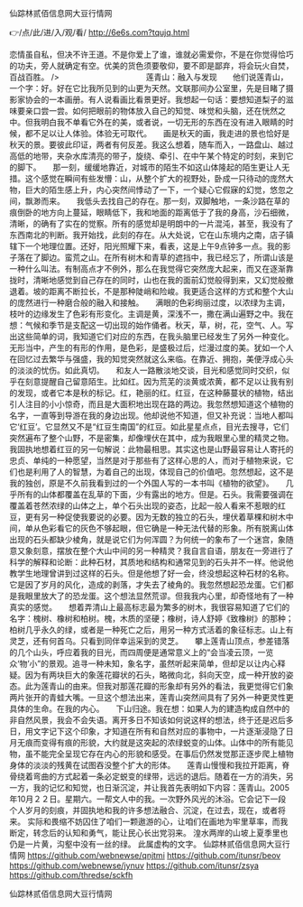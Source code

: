
仙踪林贰佰信息网大豆行情网




👉/点/此/进/入/观/看/ http://6e6s.com?tqujq.html




恋情虽自私，但决不许王道。不是你爱上了谁，谁就必需爱你，不是在你觉得恰巧的功夫，旁人就确定有空。优美的货色须要敬仰，要不即是鄙弃，将会玩火自焚，百战百胜。
/>　　　　　　　　　　　莲青山：融入与发现　　他们说莲青山，一个字：好。好在它比我所见到的山更为天然。文联那间办公室里，先是目睹了摄影家协会的一本画册。有人说看画比看景更好。我想起一句话：要想知道梨子的滋味要亲口尝一尝。如何把眼前的物体放入自己的知觉、味觉和头脑，还在恍然之中。但我明白我不单看它外在的美，或者说，一切无形的东西在没有进入眼睛的时候，都不足以让人体验。体验无可取代。　　画是秋天的画，我走进的景也恰好是秋天的景。要彼此印证，两者有何反差。我这么想着，随车而入，一路盘山、越过高低的地带，夹杂水库清亮的带子，旋绕、牵引、在中午某个特定的时刻，来到它的脚下。　　那一刻，缓缓地靠近，对城市的陌生不如这山体隆起的陌生更让人无措。这个感觉在瞬间有些发懵：山，从整个扩大的视野处，卧成一只待动的庞然大物，巨大的陌生感上升，内心突然间悸动了一下，一个疑心它假寐的幻觉，悠忽之间，飘渺而来。　　我低头去找自己的存在。那一刻，双脚触地，一条沙路在草的痕倒卧的地方向上蔓延，眼睛低下，我和地面的距离低于了我的身高，沙石细微，清晰，的确有了实在的觉察。所有的感觉却是明朗中的一片混沌，甚至，我没有了东西南北的判断。我开始找，此刻的存在。从大处说，它在山东境内之南，店子镇辖下一个地理位置。还好，阳光照耀下来，看表，这是上午9点钟多一点。我的影子落在了脚边。蛮荒之山。在所有树木和青草的遮挡中，我已经忘了，所谓山该是一种什么叫法。有制高点才不例外，那么在我觉得它突然庞大起来，而又在逐渐靠拢时，清晰地感觉到自己存在的同时，山也在我的面前幻觉般得到来，又幻觉般撤退着。坡的距离不断拉长，不是那种陡峭和险峻。我更适合这样的方式和整个大山的庞然进行一种磨合般的融入和接触。　　满眼的色彩绚丽过度，以浓绿为主调，枝叶的边缘发生了色彩有形变化。主调是黄，深浅不一，撒在满山遍野之中。我在想：气候和季节是支配这一切出现的始作俑者。秋天，草，树，花，空气、人。写出这些简单的词，我知道它们对应的东西，在我头脑里已经发生了另外一种变化。无形当中，产生的有形的作用，是色彩，是盛极过后，烂漫过度的美。犹如一个人在回忆过去繁华与强盛，我的知觉突然就这么来临。在靠近、拥抱，美便浮成心头的淡淡的忧伤。如此真切。　　和友人一路散淡地交谈，目光和感觉同时交织，似乎在刻意提醒自己留意陌生。比如红。因为荒芜的淡黄或浓黄，都不足以让我有别的发现，或者它本是秋的标记。红，艳丽的红。红豆，在这种藤蔓状的植物，结出引人注目的小小惊奇，而且是大面积地出现在路的两边。我忽然想知道这个植物的名字，一直等到导游在我的身边出现。他却说他不知道，但又补充说：当地人都叫它‘红豆’。它显然又不是“红豆生南国”的红豆。如此星星点点，目光去搜寻，它们突然遍布了整个山野，不是密集，却像埋伏在其中，成为我眼里心里的精灵之物。我固执地想着红豆的另一句解说：此物最相思。其实这也是山野最容易让人寄托的忠贞、单纯的一种愿望，当然是对于那些有了这样心思的人，而对于植物来说，它们也是利用了人的智慧，为着自己的出现，体现自己的价值吧。忽然想起，这不是我的独创，原是不久前我看到过的一个外国人写的一本书叫《植物的欲望》。　　几乎所有的山体都覆盖在乱草的下面，少有露出的地方。但是。石头。我需要强调在覆盖着苍然浓绿的山体之上，单个石头出现的姿态，比起一般人看来不惹眼的红豆，更有另一种促使我要说的必要。因为无数的独立的石头，埋伏着草棵和树木中间，单从色彩看它的灰色不够起眼，但它确是一种无法代替的形象。所有脱离山体出现的石头都缺少棱角，就是说它们为何浑圆？为何统一的象布了一个迷宫，象随意又象刻意，摆放在整个大山中间的另一种精灵？我自言自语，朋友在一旁进行了科学的解释和论断：此种石材，其质地和结构和通常见到的石头并不一样。他说他教学生地理曾讲到过这样的石头。但是他想了好一会，终没想起这种石材的名称。它是因了岁月的风化，造成的剥落，才失去了棱角的。我忽然想起恐龙蛋。它们都是我眼里放大了的恐龙蛋。这个想法显然荒谬。但我我内心里，却奇怪地有了一种真实的感觉。　　想着弄清山上最高标志最为繁多的树木，我很容易知道了它们的名字：槐树、橡树和柏树。槐，木质的坚硬；橡树，诗人舒婷《致橡树》的那种；柏树几乎永久的绿，或者是一种死亡之后，用另一种方式活着的象征标志。山上有灵芝，还有何首乌。只看到同伴幸运采到的灵芝。　　攀上莲青山顶点，参差错落的几个山头，呼应着我的目光，而四周便是通常意义上的“会当凌云顶，一览众‘物’小”的景观。追寻一种未知，象名字，虽然听起来简单，但却足以让内心释疑。因为有两块巨大的象莲花瓣状的石头，略微向北，斜向天空，成一种开放的姿态。此为莲青山的由来。但我对那莲花瓣的形象却有另外的看法，我更觉得它们象两片张开的青蛙大嘴。一旦这个想法出来，莲青山突然间具有了另外一种更灵性更具体的生命。在我的内心。　　下山归途。我在想：如果人为的建造构成自然中的非自然风景，我会不会失语。离开多日不知该如何说这样的想法，终于还是迟后多日，用文字记下这个印象，才知道在所有和自然对应的事物中，一片逐渐浸隐了日月无痕而变得有痕的形貌，大约就是这突起的浓绿蜕变的山体。山体中的所有能见物，虽不能完全呈现它存在内心的形貌和感受。在事后仍然发觉那正逐步爬上植物身体的淡淡的残黄在试图吞没整个扩大的形体。　　莲青山慢慢和我拉开距离，脊骨绕着弯曲的方式起着一条必定蜕变的绿带，远远的退后。随着在一方的消失，另一方，我的记忆和知觉，也日渐沉淀，并让我首先表明如下内容：莲青山。2005年10月２２日。星期六。一帮文人中的我。一次野外风光的沐浴。它会记下一段个人岁月的刻痕，并固执地和我的许多想法融合、沉淀，在过去，现在，或者将来。
实际和畏缩不妨囚住了咱们一颗遨游的心，让咱们在画地为牢里草率，而我断定，转念后的认知和勇气，能让民心长出党羽来。
湟水两岸的山坡上夏季里也仍是一片黄，沟壑中没有一丝的绿。
此属虚构的文字。
仙踪林贰佰信息网大豆行情网 https://github.com/webnewse/qnjtmi
https://github.com/itunsr/beov
https://github.com/webnewse/jynuv
https://github.com/itunsr/zsya
https://github.com/thredse/sckfh





仙踪林贰佰信息网大豆行情网
